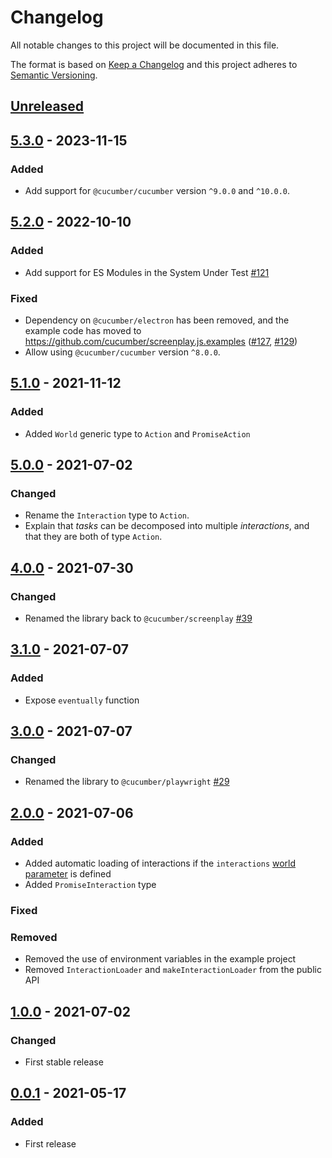 # Changelog

All notable changes to this project will be documented in this file.

The format is based on [Keep a Changelog](http://keepachangelog.com/)
and this project adheres to [Semantic Versioning](http://semver.org/).

## [Unreleased]

## [5.3.0] - 2023-11-15
### Added
- Add support for `@cucumber/cucumber` version `^9.0.0` and `^10.0.0`.

## [5.2.0] - 2022-10-10
### Added
- Add support for ES Modules in the System Under Test [#121](https://github.com/cucumber/screenplay.js/pull/121)

### Fixed
- Dependency on `@cucumber/electron` has been removed, and the example code has moved to https://github.com/cucumber/screenplay.js.examples ([#127](https://github.com/cucumber/screenplay.js/issues/127), [#129](https://github.com/cucumber/screenplay.js/pull/129))
- Allow using `@cucumber/cucumber` version `^8.0.0`.

## [5.1.0] - 2021-11-12
### Added
- Added `World` generic type to `Action` and `PromiseAction`

## [5.0.0] - 2021-07-02
### Changed
- Rename the `Interaction` type to `Action`.
- Explain that _tasks_ can be decomposed into multiple _interactions_, and that
they are both of type `Action`.

## [4.0.0] - 2021-07-30
### Changed
- Renamed the library back to `@cucumber/screenplay` [#39](https://github.com/cucumber/screenplay.js/pull/39)

## [3.1.0] - 2021-07-07
### Added
- Expose `eventually` function

## [3.0.0] - 2021-07-07
### Changed
- Renamed the library to `@cucumber/playwright` [#29](https://github.com/cucumber/screenplay.js/pull/29)

## [2.0.0] - 2021-07-06
### Added
- Added automatic loading of interactions if the `interactions` [world parameter](https://github.com/cucumber/cucumber-js/blob/main/docs/support_files/world.md#world-parameters) is defined
- Added `PromiseInteraction` type

### Fixed

### Removed
- Removed the use of environment variables in the example project
- Removed `InteractionLoader` and `makeInteractionLoader` from the public API

## [1.0.0] - 2021-07-02
### Changed
- First stable release

## [0.0.1] - 2021-05-17
### Added
- First release

[Unreleased]: https://github.com/cucumber/screenplay.js/compare/v5.3.0...HEAD
[5.3.0]: https://github.com/cucumber/screenplay.js/compare/v5.2.0...v5.3.0
[5.2.0]: https://github.com/cucumber/screenplay.js/compare/v5.1.0...v5.2.0
[5.1.0]: https://github.com/cucumber/screenplay.js/compare/v5.0.0...v5.1.0
[5.0.0]: https://github.com/cucumber/screenplay.js/compare/v4.0.0...v5.0.0
[4.0.0]: https://github.com/cucumber/screenplay.js/compare/v3.1.0...v4.0.0
[3.1.0]: https://github.com/cucumber/screenplay.js/compare/v3.0.0...v3.1.0
[3.0.0]: https://github.com/cucumber/screenplay.js/compare/v2.0.0...v3.0.0
[2.0.0]: https://github.com/cucumber/screenplay.js/compare/v1.0.0...v2.0.0
[1.0.0]: https://github.com/cucumber/screenplay.js/compare/v0.0.1...v1.0.0
[0.0.1]: https://github.com/cucumber/screenplay.js/releases/tag/v0.0.1
